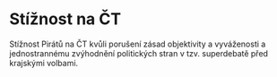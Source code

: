 ﻿# Stížnost na ČT

Stížnost Pirátů na ČT kvůli porušení zásad objektivity a vyváženosti a jednostrannému zvýhodnění politických stran v tzv. superdebatě před krajskými volbami.